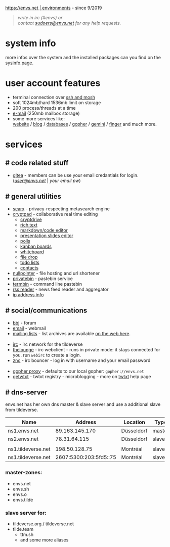 [https://envs.net | environments](https://envs.net) - since 9/2019

> *write in irc (#envs) or*<br />
> *contact [sudoers@envs.net](mailto:sudoers@envs.net) for any help requests.*

# system info
more infos over the system and the installed packages can you find on the [sysinfo page](https://envs.net/sysinfo/).

# user account features
- terminal connection over [ssh and mosh](https://help.envs.net/help/#ssh)
- soft 1024mb/hard 1536mb limit on storage
- 200 process/threads at a time
- [e-mail](https://help.envs.net/mail/) (250mb mailbox storage)
- some more services like:<br />
  [website](https://help.envs.net/website/) /
  [blog](https://help.envs.net/blog/) /
  [databases](https://help.envs.net/database/) /
  [gopher](https://help.envs.net/gopher/) /
  [gemini](https://help.envs.net/gemini/) /
  [finger](https://help.envs.net/finger/) and much more.

# services

## # code related stuff
- [gitea](https://git.envs.net/) - members can be use your email credantials for login. (*user@envs.net* | *your email pw*)

## # general utilities
- [searx](https://searx.envs.net/) - privacy-respecting metasearch engine
- [cryptpad](https://pad.envs.net/) - collaborative real time editing
    - [cryptdrive](https://pad.envs.net/drive/)
    - [rich text](https://pad.envs.net/pad/)
    - [markdown/code editor](https://pad.envs.net/code/)
    - [presentation slides editor](https://pad.envs.net/slide/)
    - [polls](https://pad.envs.net/poll/)
    - [kanban boards](https://pad.envs.net/kanban/)
    - [whiteboard](https://pad.envs.net/whiteboard/)
    - [file drop](https://pad.envs.net/file/)
    - [todo lists](https://pad.envs.net/todo/)
    - [contacts](https://pad.envs.net/contacts/)
- [nullpointer](https://envs.sh) - file hosting and url shortener
- [privatebin](https://pb.envs.net/) - pastebin service
- [termbin](https://tb.envs.net/) - command line pastebin
- [rss reader](https://rss.envs.net/) - news feed reader and aggregator
- [ip address info](https://ip.envs.net/)

## # social/communications
- [bbj](https://bbj.envs.net/) - forum
- [email](https://mail.envs.net/) - webmail
- [mailing lists](https://lists.envs.net/) - list archives are available [on the web here](https://lists.envs.net/hyperkitty/).
<br /><br />
- [irc](https://envs.net/chat/) - irc network for the tildeverse
- [thelounge](https://webirc.envs.net/) - irc webclient - runs in private mode: it stays connected for you. run `webirc` to create a login.
- [znc](https://znc.envs.net/) - irc bouncer - log in with username and your email password
<br /><br />
- [gopher proxy](https://gopher.envs.net/) - defaults to our local gopher: `gopher://envs.net`
- [getwtxt](https://twtxt.envs.net/) - twtxt registry - microblogging - more on [twtxt](https://help.envs.net/blog/#with-twtxt) help page

## # dns-server
envs.net has her own dns master & slave server and use a additional slave from tildeverse.

| Name | Address | Location | Type |
| --- | --- | --- | --- |
| ns1.envs.net       | 89.163.145.170         | Düsseldorf | master |
| ns2.envs.net       | 78.31.64.115           | Düsseldorf | slave  |
| | | | |
| ns1.tildeverse.net | 198.50.128.75          | Montréal   | slave  |
| ns1.tildeverse.net | 2607:5300:203:5fd5::75 | Montréal   | slave  |

### master-zones:
- envs.net
- envs.sh
- envs.o
- envs.tilde

### slave server for:
- tildeverse.org / tildeverse.net
- tilde.team
    - ttm.sh
    - and some more aliases
